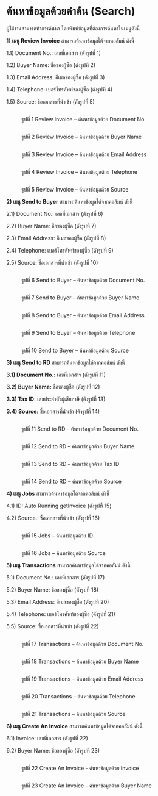 # ค้นหาข้อมูลด้วยคำค้น (Search)

ผู้ใช้งานสามารถทำการค้นหา โดยพิมพ์ข้อมูลที่ต้องการค้นหาในเมนูดังนี้

1\)  **เมนู Review Invoice** สามารถค้นหาข้อมูลได้จากคอลัมน์ ดังนี้

1.1)  Document No.: เลขที่เอกสาร (ดังรูปที่ 1)

1.2)   Buyer Name: ชื่อของผู้ซื้อ (ดังรูปที่ ‎2)

1.3)  Email Address: อีเมลของผู้ซื้อ (ดังรูปที่ ‎3)

1.4)  Telephone: เบอร์โทรศัพท์ของผู้ซื้อ (ดังรูปที่ ‎4)

1.5)  Source: ชื่อเอกสารที่นำเข้า (ดังรูปที่ ‎5)

<figure><img src="../../.gitbook/assets/image (303).png" alt=""><figcaption><p>รูปที่ 1 Review Invoice – ค้นหาข้อมูลด้วย Document No.</p></figcaption></figure>

<figure><img src="../../.gitbook/assets/image (399).png" alt=""><figcaption><p>รูปที่ 2 Review Invoice – ค้นหาข้อมูลด้วย Buyer Name</p></figcaption></figure>

<figure><img src="../../.gitbook/assets/image (368).png" alt=""><figcaption><p>รูปที่ 3 Review Invoice – ค้นหาข้อมูลด้วย Email Address</p></figcaption></figure>

<figure><img src="../../.gitbook/assets/image (342).png" alt=""><figcaption><p>รูปที่ 4 Review Invoice – ค้นหาข้อมูลด้วย Telephone</p></figcaption></figure>

<figure><img src="../../.gitbook/assets/image (392).png" alt=""><figcaption><p>รูปที่ 5 Review Invoice – ค้นหาข้อมูลด้วย Source</p></figcaption></figure>

**2) เมนู Send to Buyer** สามารถค้นหาข้อมูลได้จากคอลัมน์ ดังนี้

2.1) Document No.: เลขที่เอกสาร (ดังรูปที่ ‎6)

2.2) Buyer Name: ชื่อของผู้ซื้อ (ดังรูปที่ ‎7)

2.3) Email Address: อีเมลของผู้ซื้อ (ดังรูปที่ ‎8)

2.4) Telephone: เบอร์โทรศัพท์ของผู้ซื้อ (ดังรูปที่ ‎9)

2.5) Source: ชื่อเอกสารที่นำเข้า (ดังรูปที่ ‎10)

<figure><img src="../../.gitbook/assets/image (336).png" alt=""><figcaption><p>รูปที่ 6 Send to Buyer – ค้นหาข้อมูลด้วย Document No.</p></figcaption></figure>

<figure><img src="../../.gitbook/assets/image (317).png" alt=""><figcaption><p>รูปที่ 7 Send to Buyer – ค้นหาข้อมูลด้วย Buyer Name</p></figcaption></figure>

<figure><img src="../../.gitbook/assets/image (352).png" alt=""><figcaption><p>รูปที่ 8 Send to Buyer – ค้นหาข้อมูลด้วย Email Address</p></figcaption></figure>

<figure><img src="../../.gitbook/assets/image (315).png" alt=""><figcaption><p>รูปที่ 9 Send to Buyer – ค้นหาข้อมูลด้วย Telephone</p></figcaption></figure>

<figure><img src="../../.gitbook/assets/image (313).png" alt=""><figcaption><p>รูปที่ ‎10 Send to Buyer – ค้นหาข้อมูลด้วย Source</p></figcaption></figure>

**3)       เมนู Send to RD** สามารถค้นหาข้อมูลได้จากคอลัมน์ ดังนี้

**3.1) Document No.:** เลขที่เอกสาร (ดังรูปที่ 11)

**3.2) Buyer Name:** ชื่อของผู้ซื้อ (ดังรูปที่ ‎12)

**3.3) Tax ID:** เลขประจำตัวผู้เสียภาษี (ดังรูปที่ ‎13)

**3.4) Source:** ชื่อเอกสารที่นำเข้า (ดังรูปที่ ‎14)

<figure><img src="../../.gitbook/assets/image (300).png" alt=""><figcaption><p>รูปที่ 11 Send to RD – ค้นหาข้อมูลด้วย Document No.</p></figcaption></figure>

<figure><img src="../../.gitbook/assets/image (364).png" alt=""><figcaption><p>รูปที่ ‎12 Send to RD – ค้นหาข้อมูลด้วย Buyer Name</p></figcaption></figure>

<figure><img src="../../.gitbook/assets/image (389).png" alt=""><figcaption><p>รูปที่ ‎13 Send to RD – ค้นหาข้อมูลด้วย Tax ID</p></figcaption></figure>

<figure><img src="../../.gitbook/assets/image (372).png" alt=""><figcaption><p>รูปที่ ‎14 Send to RD – ค้นหาข้อมูลด้วย Source</p></figcaption></figure>

**4) เมนู Jobs** สามารถค้นหาข้อมูลได้จากคอลัมน์ ดังนี้

4.1)  ID: Auto Running getInvoice (ดังรูปที่ ‎15)

4.2) Source.: ชื่อเอกสารที่นำเข้า (ดังรูปที่ ‎16)

<figure><img src="../../.gitbook/assets/image (345).png" alt=""><figcaption><p>รูปที่ ‎15 Jobs – ค้นหาข้อมูลด้วย ID</p></figcaption></figure>

<figure><img src="../../.gitbook/assets/image (341).png" alt=""><figcaption><p>รูปที่ ‎16 Jobs – ค้นหาข้อมูลด้วย Source</p></figcaption></figure>

**5)       เมนู Transactions** สามารถค้นหาข้อมูลได้จากคอลัมน์ ดังนี้

5.1) Document No.: เลขที่เอกสาร (ดังรูปที่ ‎17)

5.2) Buyer Name: ชื่อของผู้ซื้อ (ดังรูปที่ ‎18)

5.3) Email Address: อีเมลของผู้ซื้อ (ดังรูปที่ ‎20)

5.4) Telephone: เบอร์โทรศัพท์ของผู้ซื้อ (ดังรูปที่ ‎21)

5.5) Source: ชื่อเอกสารที่นำเข้า (ดังรูปที่ ‎22)

<figure><img src="../../.gitbook/assets/image (365).png" alt=""><figcaption><p>รูปที่ ‎17 Transactions – ค้นหาข้อมูลด้วย Document No.</p></figcaption></figure>

<figure><img src="../../.gitbook/assets/image (331).png" alt=""><figcaption><p>รูปที่ ‎18 Transactions – ค้นหาข้อมูลด้วย Buyer Name</p></figcaption></figure>

<figure><img src="../../.gitbook/assets/image (380).png" alt=""><figcaption><p>รูปที่ ‎19 Transactions – ค้นหาข้อมูลด้วย Email Address</p></figcaption></figure>

<figure><img src="../../.gitbook/assets/image (325).png" alt=""><figcaption><p>รูปที่ ‎20 Transactions – ค้นหาข้อมูลด้วย Telephone</p></figcaption></figure>

<figure><img src="../../.gitbook/assets/image (340).png" alt=""><figcaption><p>รูปที่ ‎21 Transactions – ค้นหาข้อมูลด้วย Source</p></figcaption></figure>

**6)       เมนู Create An Invoice** สามารถค้นหาข้อมูลได้จากคอลัมน์ ดังนี้

6.1) Invoice: เลขที่เอกสาร (ดังรูปที่ ‎22)

6.2) Buyer Name: ชื่อของผู้ซื้อ (ดังรูปที่ ‎23)

<figure><img src="../../.gitbook/assets/image (327).png" alt=""><figcaption><p>รูปที่ ‎22 Create An Invoice - ค้นหาข้อมูลด้วย Invoice</p></figcaption></figure>

<figure><img src="../../.gitbook/assets/image (362).png" alt=""><figcaption><p>รูปที่ ‎23 Create An Invoice - ค้นหาข้อมูลด้วย Buyer Name</p></figcaption></figure>

